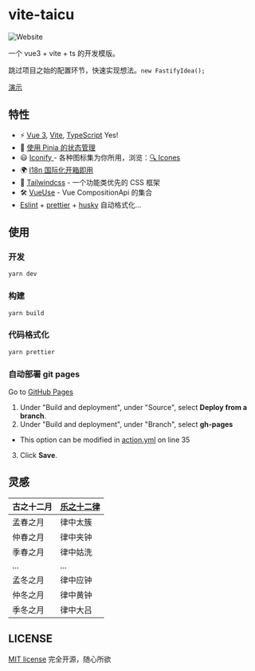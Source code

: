 # vite-taicu

![Website](https://img.shields.io/website?url=http%3A%2F%2Ftaicu.soulfree.cn)

一个 vue3 + vite + ts 的开发模版。

跳过项目之始的配置环节，快速实现想法。`new FastifyIdea();`

<a target="_blank" href="https://taicu.soulfree.cn">演示</a>

## 特性

- ⚡️ [Vue 3](https://github.com/vuejs/vue-next), [Vite](https://github.com/vitejs/vite), [TypeScript](https://www.typescriptlang.org/zh/) Yes!
- 🍍 [使用 Pinia 的状态管理](https://pinia.esm.dev/)
- 😃 [Iconify ](https://github.com/antfu/unocss/tree/main/packages/preset-icons) - 各种图标集为你所用，浏览：[🔍 Icones](https://icones.netlify.app/)
- 🌍 [I18n 国际化开箱即用](./locales)
- 🎨 [Tailwindcss](https://www.tailwindcss.cn/) - 一个功能类优先的 CSS 框架
- 🛠 [VueUse](https://github.com/antfu/vueuse) - Vue CompositionApi 的集合
- [Eslint](http://eslint.cn/) + [prettier](https://prettier.io/) + [husky](https://typicode.github.io/husky/#/) 自动格式化...

## 使用

### 开发

```bash
yarn dev
```

### 构建

```bash
yarn build
```

### 代码格式化

```bash
yarn prettier
```

### 自动部署 git pages

Go to [GitHub Pages](https://github.com/AxyLm/vite-taicu/settings/pages)

1. Under "Build and deployment", under "Source", select **Deploy from a branch**.
2. Under "Build and deployment", under "Branch", select **gh-pages**

- This option can be modified in [action.yml](./.github/workflows/action.yml#L35) on line 35

3. Click **Save**.

<!-- ## 灵感

- [Vitesse](https://github.com/antfu/vitesse.git) - [@antfu](https://github.com/antfu) -->

## 灵感

| 古之十二月 | [乐之十二律](https://zh.wikipedia.org/wiki/十二律) |
| ---------- | -------------------------------------------------- |
| 孟春之月   | 律中太簇                                           |
| 仲春之月   | 律中夹钟                                           |
| 季春之月   | 律中姑洗                                           |
| ...        | ...                                                |
| 孟冬之月   | 律中应钟                                           |
| 仲冬之月   | 律中黄钟                                           |
| 季冬之月   | 律中大吕                                           |

## LICENSE

[MIT license](./LICENSE) 完全开源，随心所欲
